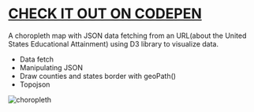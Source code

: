 # [CHECK IT OUT ON CODEPEN](https://codepen.io/Lucas-Dota/pen/eYQrEgY)

A choropleth map with JSON data fetching from an URL(about the United States Educational Attainment) using D3 library to visualize data.

- Data fetch
- Manipulating JSON
- Draw counties and states border with geoPath()
- Topojson
  
![choropleth](https://github.com/Lucasdota/choropleth_map/assets/119457135/ce6c9b98-6691-404c-a02b-164b93533843)
